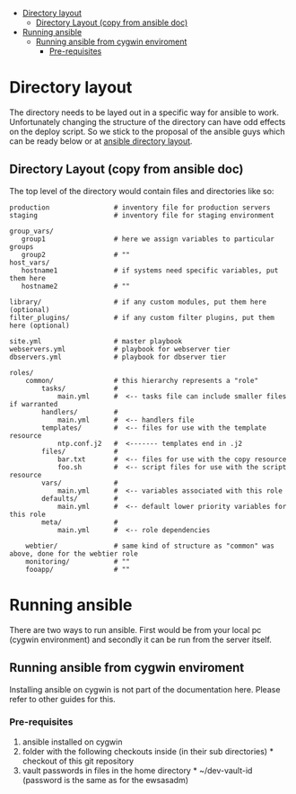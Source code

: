 <!-- TOC depthFrom:1 depthTo:6 withLinks:1 updateOnSave:1 orderedList:0 -->
- [Directory layout](#directory-layout)
	- [Directory Layout (copy from ansible doc)](#directory-layout-copy-from-ansible-doc)
- [Running ansible](#running-ansible)
	- [Running ansible from cygwin enviroment](#running-ansible-from-cygwin-enviroment)
		- [Pre-requisites](#pre-requisites)
<!-- /TOC -->

# Directory layout
The directory needs to be layed out in a specific way for ansible to work. Unfortunately changing the structure of the directory can have odd effects on the deploy script. So we stick to the proposal of the ansible guys which can be ready below or at [ansible directory layout](http://docs.ansible.com/ansible/playbooks_best_practices.html#directory-layout).

## Directory Layout (copy from ansible doc)

The top level of the directory would contain files and directories like so:

    production                # inventory file for production servers
    staging                   # inventory file for staging environment

    group_vars/
       group1                 # here we assign variables to particular groups
       group2                 # ""
    host_vars/
       hostname1              # if systems need specific variables, put them here
       hostname2              # ""

    library/                  # if any custom modules, put them here (optional)
    filter_plugins/           # if any custom filter plugins, put them here (optional)

    site.yml                  # master playbook
    webservers.yml            # playbook for webserver tier
    dbservers.yml             # playbook for dbserver tier

    roles/
        common/               # this hierarchy represents a "role"
            tasks/            #
                main.yml      #  <-- tasks file can include smaller files if warranted
            handlers/         #
                main.yml      #  <-- handlers file
            templates/        #  <-- files for use with the template resource
                ntp.conf.j2   #  <------- templates end in .j2
            files/            #
                bar.txt       #  <-- files for use with the copy resource
                foo.sh        #  <-- script files for use with the script resource
            vars/             #
                main.yml      #  <-- variables associated with this role
            defaults/         #
                main.yml      #  <-- default lower priority variables for this role
            meta/             #
                main.yml      #  <-- role dependencies

        webtier/              # same kind of structure as "common" was above, done for the webtier role
        monitoring/           # ""
        fooapp/               # ""

# Running ansible

There are two ways to run ansible. First would be from your local pc (cygwin environment) and secondly it can be run from the server itself.

## Running ansible from cygwin enviroment

Installing ansible on cygwin is not part of the documentation here. Please refer to other guides for this.

### Pre-requisites
  1. ansible installed on cygwin
  1. folder with the following checkouts inside (in their sub directories)
    * checkout of this git repository
  1. vault passwords in files in the home directory
    * ~/dev-vault-id (password is the same as for the ewsasadm)
